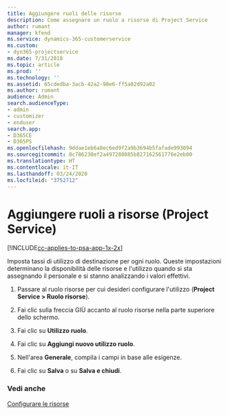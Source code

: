 ```yaml
---
title: Aggiungere ruoli delle risorse
description: Come assegnare un ruolo a risorse di Project Service
author: rumant
manager: kfend
ms.service: dynamics-365-customerservice
ms.custom:
- dyn365-projectservice
ms.date: 7/31/2018
ms.topic: article
ms.prod: ''
ms.technology: ''
ms.assetid: 65cdedba-3acb-42a2-98e6-ff5a02d92a02
ms.author: rumant
audience: Admin
search.audienceType:
- admin
- customizer
- enduser
search.app:
- D365CE
- D365PS
ms.openlocfilehash: 9ddae1eb6a8ec6ed9f2a9b3694b5fafade993094
ms.sourcegitcommit: 8c786230ef2a497280885b827162561776e2eb00
ms.translationtype: HT
ms.contentlocale: it-IT
ms.lasthandoff: 03/24/2020
ms.locfileid: "3752712"
---
```

# <a name="add-resource-roles-project-service"></a>Aggiungere ruoli a risorse (Project Service)

[!INCLUDE[cc-applies-to-psa-app-1x-2x](../includes/cc-applies-to-psa-app-1x-2x.md)]

Imposta tassi di utilizzo di destinazione per ogni ruolo. Queste impostazioni determinano la disponibilità delle risorse e l'utilizzo quando si sta assegnando il personale e si stanno analizzando i valori effettivi.  
  
1.  Passare al ruolo risorse per cui desideri configurare l'utilizzo (**Project Service > Ruolo risorse**).  
  
2.  Fai clic sulla freccia GIÙ accanto al ruolo risorse nella parte superiore dello schermo.  
  
3.  Fai clic su **Utilizzo ruolo**.  
  
4.  Fai clic su **Aggiungi nuovo utilizzo ruolo**.  
  
5.  Nell'area **Generale**, compila i campi in base alle esigenze.  
  
6.  Fai clic su **Salva** o su **Salva e chiudi**.  
  
### <a name="see-also"></a>Vedi anche  
 [Configurare le risorse](../project-service/set-up-resources.md)
